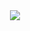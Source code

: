 <div align='center'>
  <a href="https://github.com/anuraghazra/github-readme-stats">
  <img src="https://github-readme-stats.vercel.app/api?username=dev-seokho&show_icons=true&theme=cobalt" />
  </a>
</div>
